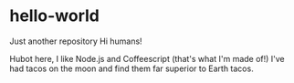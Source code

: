 # hello-world
Just another repository
Hi humans!

Hubot here, I like Node.js and Coffeescript (that's what I'm made of!)
I've had tacos on the moon and find them far superior to Earth tacos.

